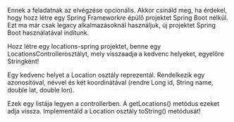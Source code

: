 Ennek a feladatnak az elvégzése opcionális. Akkor csináld meg, ha érdekel, hogy hozz létre egy Spring Frameworkre épülő projektet Spring Boot nélkül. Ezt ma már csak legacy alkalmazásoknál használjuk, új projektet Spring Boot használatával indítunk.

Hozz létre egy locations-spring projektet, benne egy LocationsControllerosztályt, mely visszaadja a kedvenc helyeket, egyelőre Stringként!

Egy kedvenc helyet a Location osztály reprezentál. Rendelkezik egy azonosítóval, névvel és két koordinátával (rendre Long id, String name, double lat, double lon).

Ezek egy listája legyen a controllerben. A getLocations() metódus ezeket adja vissza. Implementáld a Location osztály toString() metódusát!